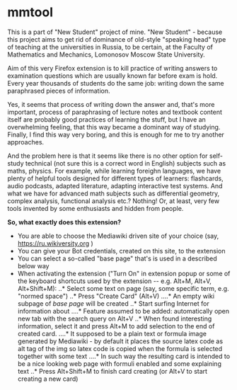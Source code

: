 # mmtool

This is a part of "New Student" project of mine. "New Student" - because this project aims to get rid of dominance of old-style "speaking head" type of teaching at the universities in Russia, to be certain, at the Faculty of Mathematics and Mechanics, Lomonosov Moscow State University. 

Aim of this very Firefox extension is to kill practice of writing answers to examination questions which are usually known far before exam is hold. Every year thousands of students do the same job: writing down the same paraphrased pieces of information.

Yes, it seems that process of writing down the answer and, that's more important, process of paraphrasing of lecture notes and textbook content itself are probably good practices of learning the stuff, but I have an overwhelming feeling, that this way became a dominant way of studying. Finally, I find this way very boring, and this is enough for me to try another approaches.

And the problem here is that it seems like there is no other option for self-study technical (not sure this is a correct word in English) subjects such as maths, physics. For example, while learning foreighn languages, we have plenty of helpful tools designed for different types of learners: flashcards, audio podcasts, adapted literature, adapting interactive test systems. And what we have for advanced math subjects such as differential geometry, complex analysis, functional analysis etc.? Nothing! Or, at least, very few tools invented by some enthusiasts and hidden from people.

**So, what exactly does this extension?**
* You are able to choose the Mediawiki driven site of your choice (say, https://ru.wikiversity.org )
* You can give your Bot credentials, created on this site, to the extension
* You can select a so-called "base page" that's is used in a described below way
* When activating the extension ("Turn On" in extension popup or some of the keyboard shortcuts used by the extension -- e.g. Alt+M, Alt+V, Alt+Shift+M):
..* Select some text on page (say, some specific term, e.g. "normed space")
..* Press "Create Card" (Alt+V)
....* An empty wiki subpage of *base page* will be created
..* Start surfing Internet for information about
....* Feature assumed to be added: automatically open new tab with the search query on Alt+V
..* When found interesting information, select it and press Alt+M to add selection to the end of created card.
....* It supposed to be a plain text or formula image generated by Mediawiki - by default it places the source latex code as alt tag of the img so latex code is copied when the formula is selected together with some text
....* In such way the resulting card is intended to be a nice looking web page with formuli enabled and some explaining text
..* Press Alt+Shift+M to finish card creating (or Alt+V to start creating a new card)


